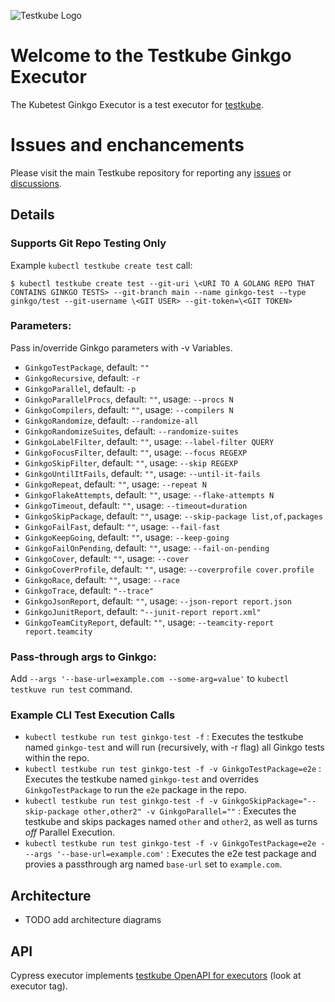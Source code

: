 ![Testkube Logo](https://raw.githubusercontent.com/kubeshop/testkube/main/assets/testkube-color-gray.png)
                                                           
# Welcome to the Testkube Ginkgo Executor

The Kubetest Ginkgo Executor is a test executor for [testkube](https://testkube.io).

# Issues and enchancements 

Please visit the main Testkube repository for reporting any [issues](https://github.com/kubeshop/testkube/issues) or [discussions](https://github.com/kubeshop/testkube/discussions).

## Details 

### Supports Git Repo Testing Only
Example `kubectl testkube create test` call:

`$ kubectl testkube create test --git-uri \<URI TO A GOLANG REPO THAT CONTAINS GINKGO TESTS> --git-branch main --name ginkgo-test --type ginkgo/test --git-username \<GIT USER> --git-token=\<GIT TOKEN>`

### Parameters:
Pass in/override Ginkgo parameters with -v Variables. 
* `GinkgoTestPackage`, default: `""`
* `GinkgoRecursive`, default: `-r`
* `GinkgoParallel`, default: `-p`
* `GinkgoParallelProcs`, default: `""`, usage: `--procs N`
* `GinkgoCompilers`, default: `""`, usage: `--compilers N`
* `GinkgoRandomize`, default: `--randomize-all`
* `GinkgoRandomizeSuites`, default: `--randomize-suites`
* `GinkgoLabelFilter`, default: `""`, usage: `--label-filter QUERY`
* `GinkgoFocusFilter`, default: `""`, usage: `--focus REGEXP`
* `GinkgoSkipFilter`, default: `""`, usage: `--skip REGEXP`
* `GinkgoUntilItFails`, default: `""`, usage: `--until-it-fails`
* `GinkgoRepeat`, default: `""`, usage: `--repeat N`
* `GinkgoFlakeAttempts`, default: `""`, usage: `--flake-attempts N`
* `GinkgoTimeout`, default: `""`, usage: `--timeout=duration`
* `GinkgoSkipPackage`, default: `""`, usage: `--skip-package list,of,packages`
* `GinkgoFailFast`, default: `""`, usage: `--fail-fast`
* `GinkgoKeepGoing`, default: `""`, usage: `--keep-going`
* `GinkgoFailOnPending`, default: `""`, usage: `--fail-on-pending`
* `GinkgoCover`, default: `""`, usage: `--cover`
* `GinkgoCoverProfile`, default: `""`, usage: `--coverprofile cover.profile`
* `GinkgoRace`, default: `""`, usage: `--race`
* `GinkgoTrace`, default: `"--trace"`
* `GinkgoJsonReport`, default: `""`, usage: `--json-report report.json`
* `GinkgoJunitReport`, default: `"--junit-report report.xml"`
* `GinkgoTeamCityReport`, default: `""`, usage: `--teamcity-report report.teamcity`

### Pass-through args to Ginkgo:
Add `--args '--base-url=example.com --some-arg=value'` to `kubectl testkuve run test` command.

### Example CLI Test Execution Calls
* `kubectl testkube run test ginkgo-test -f` : Executes the testkube named `ginkgo-test` and will run (recursively, with -r flag) all Ginkgo tests within the repo.
* `kubectl testkube run test ginkgo-test -f -v GinkgoTestPackage=e2e` : Executes the testkube named `ginkgo-test` and overrides `GinkgoTestPackage` to run the `e2e` package in the repo.
* `kubectl testkube run test ginkgo-test -f -v GinkgoSkipPackage="--skip-package other,other2" -v GinkgoParallel=""` : Executes the testkube and skips packages named `other` and `other2`, as well as turns _off_ Parallel Execution.
* `kubectl testkube run test ginkgo-test -f -v GinkgoTestPackage=e2e ---args '--base-url=example.com'` : Executes the e2e test package and provies a passthrough arg named `base-url` set to `example.com`.

## Architecture

- TODO add architecture diagrams

## API 

Cypress executor implements [testkube OpenAPI for executors](https://kubeshop.github.io/testkube/openapi/#operations-tag-executor) (look at executor tag).
